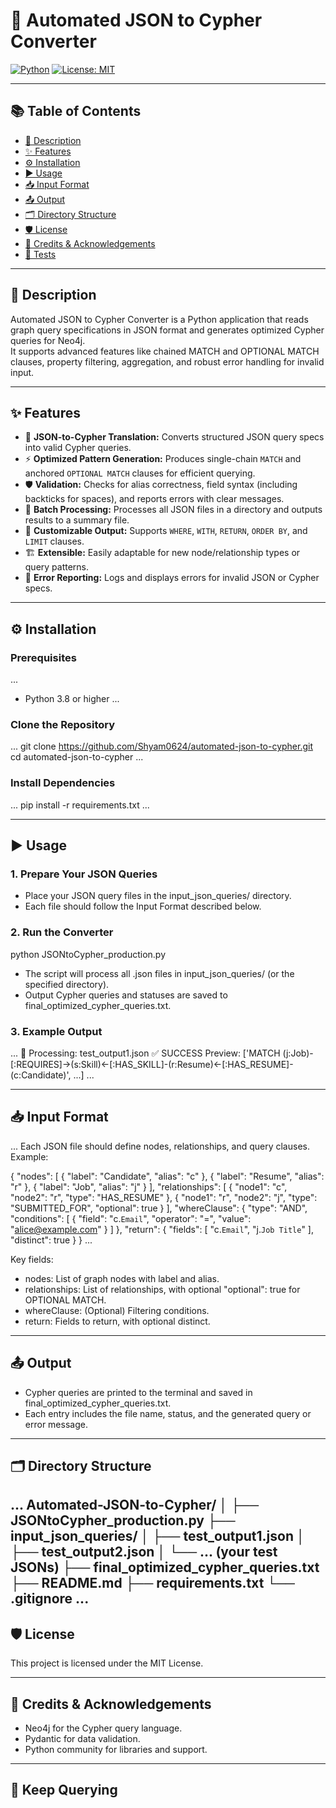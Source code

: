 # 🚀 Automated JSON to Cypher Converter

[![Python](https://img.shields.io/badge/python-3.8%2B-blue.svg)](https://www.python.org/)
[![License: MIT](https://img.shields.io/badge/License-MIT-yellow.svg)](LICENSE)

---

## 📚 Table of Contents

- [📝 Description](#-description)
- [✨ Features](#-features)
- [⚙️ Installation](#️-installation)
- [▶️ Usage](#-usage)
- [📥 Input Format](#-input-format)
- [📤 Output](#-output)
- [🗂️ Directory Structure](#-directory-structure)
- [🛡️ License](#-license)
- [🙏 Credits & Acknowledgements](#-credits--acknowledgements)
- [🧪 Tests](#-tests)

---

## 📝 Description

Automated JSON to Cypher Converter is a Python application that reads graph query specifications in JSON format and generates optimized Cypher queries for Neo4j.  
It supports advanced features like chained MATCH and OPTIONAL MATCH clauses, property filtering, aggregation, and robust error handling for invalid input.

---

## ✨ Features

- 🔄 **JSON-to-Cypher Translation:** Converts structured JSON query specs into valid Cypher queries.
- ⚡ **Optimized Pattern Generation:** Produces single-chain `MATCH` and anchored `OPTIONAL MATCH` clauses for efficient querying.
- 🛡️ **Validation:** Checks for alias correctness, field syntax (including backticks for spaces), and reports errors with clear messages.
- 📂 **Batch Processing:** Processes all JSON files in a directory and outputs results to a summary file.
- 🧩 **Customizable Output:** Supports `WHERE`, `WITH`, `RETURN`, `ORDER BY`, and `LIMIT` clauses.
- 🏗️ **Extensible:** Easily adaptable for new node/relationship types or query patterns.
- 🚨 **Error Reporting:** Logs and displays errors for invalid JSON or Cypher specs.

---

## ⚙️ Installation

### Prerequisites
...
- Python 3.8 or higher
...

### Clone the Repository

...
git clone https://github.com/Shyam0624/automated-json-to-cypher.git
cd automated-json-to-cypher
...

### Install Dependencies

...
pip install -r requirements.txt
...

---

## ▶️ Usage

### 1. Prepare Your JSON Queries

- Place your JSON query files in the input_json_queries/ directory.
- Each file should follow the Input Format described below.

### 2. Run the Converter

python JSONtoCypher_production.py

- The script will process all .json files in input_json_queries/ (or the specified directory).
- Output Cypher queries and statuses are saved to final_optimized_cypher_queries.txt.

### 3. Example Output

...
📁 Processing: test_output1.json
 ✅ SUCCESS
 Preview: ['MATCH (j:Job)-[:REQUIRES]->(s:Skill)<-[:HAS_SKILL]-(r:Resume)<-[:HAS_RESUME]-(c:Candidate)', ...]
...

---

## 📥 Input Format

...
Each JSON file should define nodes, relationships, and query clauses.  
Example:

{
  "nodes": [
    { "label": "Candidate", "alias": "c" },
    { "label": "Resume", "alias": "r" },
    { "label": "Job", "alias": "j" }
  ],
  "relationships": [
    { "node1": "c", "node2": "r", "type": "HAS_RESUME" },
    { "node1": "r", "node2": "j", "type": "SUBMITTED_FOR", "optional": true }
  ],
  "whereClause": {
    "type": "AND",
    "conditions": [
      { "field": "c.`Email`", "operator": "=", "value": "alice@example.com" }
    ]
  },
  "return": {
    "fields": [ "c.`Email`", "j.`Job Title`" ],
    "distinct": true
  }
}
...

Key fields:
- nodes: List of graph nodes with label and alias.
- relationships: List of relationships, with optional "optional": true for OPTIONAL MATCH.
- whereClause: (Optional) Filtering conditions.
- return: Fields to return, with optional distinct.

---

## 📤 Output

- Cypher queries are printed to the terminal and saved in final_optimized_cypher_queries.txt.
- Each entry includes the file name, status, and the generated query or error message.

---

## 🗂️ Directory Structure

...
Automated-JSON-to-Cypher/
│
├── JSONtoCypher_production.py
├── input_json_queries/
│   ├── test_output1.json
│   ├── test_output2.json
│   └── ... (your test JSONs)
├── final_optimized_cypher_queries.txt
├── README.md
├── requirements.txt
└── .gitignore
...
---

## 🛡️ License

This project is licensed under the MIT License.

---

## 🙏 Credits & Acknowledgements

- Neo4j for the Cypher query language.
- Pydantic for data validation.
- Python community for libraries and support.

---

## 🌟 Keep Querying